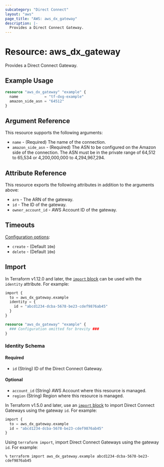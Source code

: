 ```yaml
---
subcategory: "Direct Connect"
layout: "aws"
page_title: "AWS: aws_dx_gateway"
description: |-
  Provides a Direct Connect Gateway.
---
```


# Resource: aws_dx_gateway

Provides a Direct Connect Gateway.

## Example Usage

```terraform
resource "aws_dx_gateway" "example" {
  name            = "tf-dxg-example"
  amazon_side_asn = "64512"
}
```

## Argument Reference

This resource supports the following arguments:

* `name` - (Required) The name of the connection.
* `amazon_side_asn` - (Required) The ASN to be configured on the Amazon side of the connection. The ASN must be in the private range of 64,512 to 65,534 or 4,200,000,000 to 4,294,967,294.

## Attribute Reference

This resource exports the following attributes in addition to the arguments above:

* `arn` - The ARN of the gateway.
* `id` - The ID of the gateway.
* `owner_account_id` - AWS Account ID of the gateway.

## Timeouts

[Configuration options](https://developer.hashicorp.com/terraform/language/resources/syntax#operation-timeouts):

- `create` - (Default `10m`)
- `delete` - (Default `10m`)

## Import

In Terraform v1.12.0 and later, the [`import` block](https://developer.hashicorp.com/terraform/language/import) can be used with the `identity` attribute. For example:

```terraform
import {
  to = aws_dx_gateway.example
  identity = {
    id = "abcd1234-dcba-5678-be23-cdef9876ab45"
  }
}

resource "aws_dx_gateway" "example" {
  ### Configuration omitted for brevity ###
}
```

### Identity Schema

#### Required

* `id` (String) ID of the Direct Connect Gateway.

#### Optional

* `account_id` (String) AWS Account where this resource is managed.
* `region` (String) Region where this resource is managed.

In Terraform v1.5.0 and later, use an [`import` block](https://developer.hashicorp.com/terraform/language/import) to import Direct Connect Gateways using the gateway `id`. For example:

```terraform
import {
  to = aws_dx_gateway.example
  id = "abcd1234-dcba-5678-be23-cdef9876ab45"
}
```

Using `terraform import`, import Direct Connect Gateways using the gateway `id`. For example:

```console
% terraform import aws_dx_gateway.example abcd1234-dcba-5678-be23-cdef9876ab45
```

